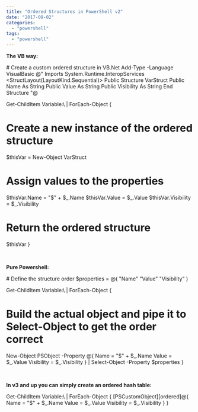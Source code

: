 ```yaml
---
title: "Ordered Structures in PowerShell v2"
date: "2017-09-02"
categories: 
  - "powershell"
tags: 
  - "powershell"
---
```


**The VB way:**

\# Create a custom ordered structure in VB.Net
Add-Type -Language VisualBasic @"
Imports System.Runtime.InteropServices
<StructLayout(LayoutKind.Sequential)> Public Structure VarStruct
	Public Name As String
	Public Value As String
	Public Visibility As String
End Structure
"@

Get-ChildItem Variable:\\ | ForEach-Object {
  # Create a new instance of the ordered structure
  $thisVar = New-Object VarStruct
  
  # Assign values to the properties
  $thisVar.Name = "$" + $\_.Name
  $thisVar.Value = $\_.Value
  $thisVar.Visibility = $\_.Visibility
  
  # Return the ordered structure
  $thisVar
}

 

**Pure Powershell:**

\# Define the structure order
$properties = @(
                "Name"
                "Value"
                "Visibility"
              )

Get-ChildItem Variable:\\ | ForEach-Object {
  # Build the actual object and pipe it to Select-Object to get the order correct
  New-Object PSObject -Property @{ 
    Name = "$" + $\_.Name
    Value = $\_.Value
    Visibility = $\_.Visibility
  } | Select-Object -Property $properties 
}

 

**In v3 and up you can simply create an ordered hash table:**

<sxh powershell>Get-ChildItem Variable:\\ | ForEach-Object {
  \[PSCustomObject\]\[ordered\]@{
    Name = "$" + $\_.Name
    Value = $\_.Value
    Visibility = $\_.Visibility
  }
}
